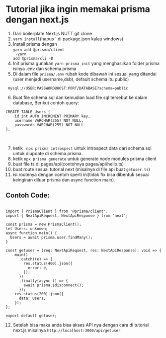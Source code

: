 # Tutorial jika ingin memakai prisma dengan next.js
1. Dari boilerplate Next.js NUTT git clone<br/>
2. <code>yarn install</code>(hapus ' di package.json kalau windows)<br/>
3. Install prisma dengan<br/>
    <code>yarn add @prisma/client<br/>
    -yarn add @prisma/cli -D<br/></code>
4. Init prisma gunakan <code>yarn prisma init</code> yang menghasilkan folder prisma isinya .env dan schema.prisma<br/>
5. Di dalam file <code>prisma/.env</code> rubah kode dibawah ini sesuai yang ditandai (user menjadi username,dsb), default schema itu public)<br/>
<pre><code> mysql://USER:PASSWORD@HOST:PORT/DATABASE?schema=public</code></pre>
6. Buat file schema.sql dan kemudian load file sql tersebut ke dalam database, Berikut contoh query:
<pre><code>CREATE TABLE Users (
    id int AUTO_INCREMENT PRIMARY key,
    username VARCHAR(255) NOT NULL,
    passwords VARCHAR(255) NOT NULL
);
</code></pre><br/>
7. ketik <code> npx prisma introspect</code> untuk introspect data dari schema.sql untuk diupdate di schema.prisma.<br/>
8. ketik <code>npx prisma generate</code> untuk generate node modules prisma client<br/>
9. buat file ts di pages/api(contohnya pages/api/hello.ts)<br/>
10. buat route sesuai tutorial next (misalnya di file api buat <code>getuser.ts</code>) <br/>
11. isi routenya dengan contoh sperti ini(tidak fix bisa dibentuk sesuai keinginan diluar prisma dan async function main).<br/>
## Contoh Code:
<pre><code>
import { PrismaClient } from '@prisma/client';
import { NextApiRequest, NextApiResponse } from 'next';

const prisma = new PrismaClient();
let Users: unknown;
async function main() {
  Users = await prisma.user.findMany();
}

const getuser = (req: NextApiRequest, res: NextApiResponse): void => {
    main()
      .catch((e) => {
        res.status(400).json({
          error: e,
        });
      })
      .finally(async () => {
        await prisma.$disconnect();
      });
    res.status(200).json({
      data: Users,
    });
};

export default getuser;
</code></pre>
12. Setelah bisa maka anda bisa akses API nya dengan cara di tutorial next.js misalnya <code>http://localhost:3000/api/getuser</code>